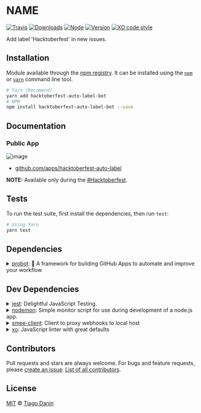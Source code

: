 # NAME

[![Travis](https://img.shields.io/travis/TiagoDanin/NAME.svg?branch=master&style=flat-square)](https://travis-ci.org/TiagoDanin/NAME) [![Downloads](https://img.shields.io/npm/dt/hacktoberfest-auto-label-bot.svg?style=flat-square)](https://npmjs.org/package/hacktoberfest-auto-label-bot) [![Node](https://img.shields.io/node/v/hacktoberfest-auto-label-bot.svg?style=flat-square)](https://npmjs.org/package/hacktoberfest-auto-label-bot) [![Version](https://img.shields.io/npm/v/hacktoberfest-auto-label-bot.svg?style=flat-square)](https://npmjs.org/package/hacktoberfest-auto-label-bot) [![XO code style](https://img.shields.io/badge/code%20style-XO-red.svg?style=flat-square)](https://github.com/xojs/xo) 

Add label 'Hacktoberfest' in new issues.

## Installation

Module available through the [npm registry](https://www.npmjs.com/). It can be installed using the [`npm`](https://docs.npmjs.com/getting-started/installing-npm-packages-locally) or [`yarn`](https://yarnpkg.com/en/) command line tool.

```sh
# Yarn (Recomend)
yarn add hacktoberfest-auto-label-bot
# NPM 
npm install hacktoberfest-auto-label-bot --save
```

## Documentation

### Public App

![image](https://user-images.githubusercontent.com/5731176/46247590-047c1280-c3e4-11e8-97ce-4155445dd609.png)

- [github.com/apps/hacktoberfest-auto-label](https://github.com/apps/hacktoberfest-auto-label)

**NOTE:** Available only during the [#Hacktoberfest](https://hacktoberfest.digitalocean.com).

## Tests

To run the test suite, first install the dependencies, then run `test`:

```sh
# Using Yarn
yarn test
```

## Dependencies

<details>
	<summary><a href="https://ghub.io/probot">probot</a>: 🤖 A framework for building GitHub Apps to automate and improve your workflow</summary>
	<b>Author</b>: Brandon Keepers</br>
	<b>License</b>: ISC</br>
	<b>Version</b>: 9.8.1
</details>

## Dev Dependencies

<details>
	<summary><a href="https://ghub.io/jest">jest</a>: Delightful JavaScript Testing.</summary>
	<b>Author</b>: scotthovestadt, rubennorte, cpojer, fb, aaronabramov</br>
	<b>License</b>: MIT</br>
	<b>Version</b>: 23.6.0
</details>
<details>
	<summary><a href="https://ghub.io/nodemon">nodemon</a>: Simple monitor script for use during development of a node.js app.</summary>
	<b>Author</b>: Remy Sharp</br>
	<b>License</b>: MIT</br>
	<b>Version</b>: ^2.0.2
</details>
<details>
	<summary><a href="https://ghub.io/smee-client">smee-client</a>: Client to proxy webhooks to local host</summary>
	<b>Author</b>: bkeepers</br>
	<b>License</b>: ISC</br>
	<b>Version</b>: 1.1.0
</details>
<details>
	<summary><a href="https://ghub.io/xo">xo</a>: JavaScript linter with great defaults</summary>
	<b>Author</b>: Sindre Sorhus</br>
	<b>License</b>: MIT</br>
	<b>Version</b>: ^0.24.0
</details>

## Contributors

Pull requests and stars are always welcome. For bugs and feature requests, please [create an issue](https://github.com/TiagoDanin/NAME/issues). [List of all contributors](https://github.com/TiagoDanin/NAME/graphs/contributors).

## License

[MIT](LICENSE) © [Tiago Danin](https://TiagoDanin.github.io)